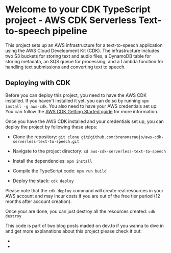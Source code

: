# Welcome to your CDK TypeScript project - AWS CDK Serverless Text-to-speech pipeline

This project sets up an AWS infrastructure for a text-to-speech application using the AWS Cloud Development Kit (CDK). The infrastructure includes two S3 buckets for storing text and audio files, a DynamoDB table for storing metadata, an SQS queue for processing, and a Lambda function for handling text submissions and converting text to speech.

## Deploying with CDK

Before you can deploy this project, you need to have the AWS CDK installed. If you haven't installed it yet, you can do so by running `npm install -g aws-cdk`. You also need to have your AWS credentials set up. You can follow the [AWS CDK Getting Started guide](https://docs.aws.amazon.com/cdk/latest/guide/getting_started.html) for more information.

Once you have the AWS CDK installed and your credentials set up, you can deploy the project by following these steps:

- Clone the repository:
`git clone git@github.com:brenonaraujo/aws-cdk-serverless-text-to-speech.git`

- Navigate to the project directory:
 `cd aws-cdk-serverless-text-to-speech`

- Install the dependencies:
 `npm install`

- Compile the TypeScript code:
 `npm run build`

- Deploy the stack:
 `cdk deploy`

Please note that the `cdk deploy` command will create real resources in your AWS account and may incur costs if you are out of the free tier period (12 months after account creation).

Once your are done, you can just destroy all the resources created:
 `cdk destroy`

 This code is part of two blog posts maded on dev.to if you wanna to dive in and get more explanations about this project please check it out:
 - []()
 - []()
